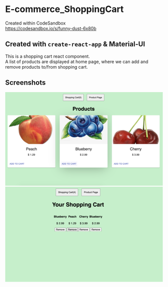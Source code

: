 # E-commerce_ShoppingCart
Created within CodeSandbox
<br />
https://codesandbox.io/s/funny-dust-6x80b
<br />
## Created with `create-react-app` & Material-UI
This is a shopping cart react component. 
<br />
A list of products are displayed at home page, where we can add and remove products to/from shopping cart.
## Screenshots
<img src="public/Screen Shot 2020-08-13 at 9.41.59 PM.png" />
<br />
<img src="public/Screen Shot 2020-08-13 at 9.42.31 PM.png" />
